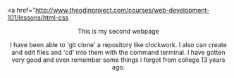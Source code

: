 <a href="http://www.theodinproject.com/courses/web-development-101/lessons/html-css</a> 
<header>This is my second webpage<header>
<body>
<p>I have been able to 'git clone' a repository like clockwork. I also can create and edit files and 'cd' into them with the command terminal. I have gotten very good and even remember some things i forgot from college 13 years ago.</p>
</body>
</html>
</head>